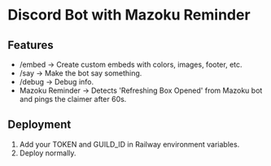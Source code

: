# Discord Bot with Mazoku Reminder

## Features
- /embed → Create custom embeds with colors, images, footer, etc.
- /say → Make the bot say something.
- /debug → Debug info.
- Mazoku Reminder → Detects 'Refreshing Box Opened' from Mazoku bot and pings the claimer after 60s.

## Deployment
1. Add your TOKEN and GUILD_ID in Railway environment variables.
2. Deploy normally.
